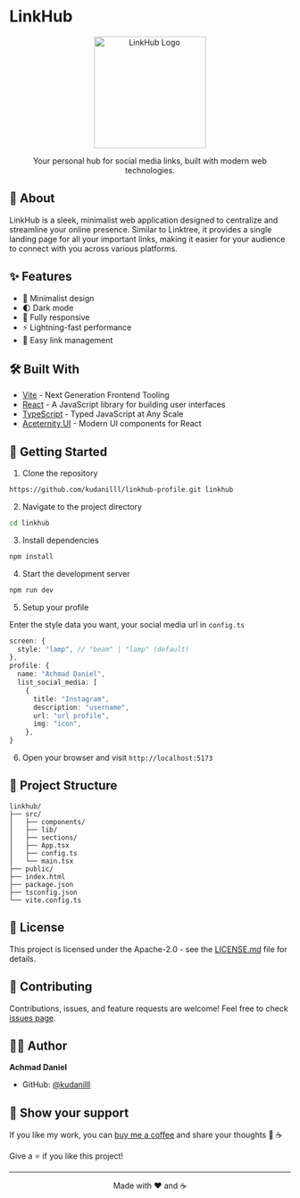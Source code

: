 # LinkHub

<p align="center">
  <img src="public/icon-512.png" alt="LinkHub Logo" width="200"/>
</p>

<p align="center">
  Your personal hub for social media links, built with modern web technologies.
</p>

## 🚀 About

LinkHub is a sleek, minimalist web application designed to centralize and streamline your online presence. Similar to Linktree, it provides a single landing page for all your important links, making it easier for your audience to connect with you across various platforms.

## ✨ Features

- 🎨 Minimalist design
- 🌓 Dark mode
- 📱 Fully responsive
- ⚡ Lightning-fast performance
- 🔗 Easy link management

## 🛠️ Built With

- [Vite](https://vitejs.dev/) - Next Generation Frontend Tooling
- [React](https://reactjs.org/) - A JavaScript library for building user interfaces
- [TypeScript](https://www.typescriptlang.org/) - Typed JavaScript at Any Scale
- [Aceternity UI](https://ui.aceternity.com/) - Modern UI components for React

## 🏁 Getting Started

1. Clone the repository

```bash
https://github.com/kudanilll/linkhub-profile.git linkhub
```

2. Navigate to the project directory

```bash
cd linkhub
```

3. Install dependencies

```bash
npm install
```

4. Start the development server

```bash
npm run dev
```

5. Setup your profile

Enter the style data you want, your social media url in `config.ts`

```typescript
screen: {
  style: "lamp", // "beam" | "lamp" (default)
},
profile: {
  name: "Achmad Daniel",
  list_social_media: [
    {
      title: "Instagram",
      description: "username",
      url: "url profile",
      img: "icon",
    },
}

```

6. Open your browser and visit `http://localhost:5173`

## 🚧 Project Structure

```text
linkhub/
├── src/
│   ├── components/
│   ├── lib/
│   ├── sections/
│   ├── App.tsx
│   ├── config.ts
│   └── main.tsx
├── public/
├── index.html
├── package.json
├── tsconfig.json
└── vite.config.ts
```

## 📝 License

This project is licensed under the Apache-2.0 - see the [LICENSE.md](LICENSE.md) file for details.

## 🤝 Contributing

Contributions, issues, and feature requests are welcome! Feel free to check [issues page](https://github.com/yourusername/linkhub/issues).

## 👨‍💻 Author

**Achmad Daniel**

- GitHub: [@kudanilll](https://github.com/kudanilll)

## 🌟 Show your support

If you like my work, you can [buy me a coffee](https://www.buymeacoffee.com/kudanil) and share your thoughts 🎉 ☕

Give a ⭐️ if you like this project!

---

<p align="center">Made with ❤️ and ☕</p>
